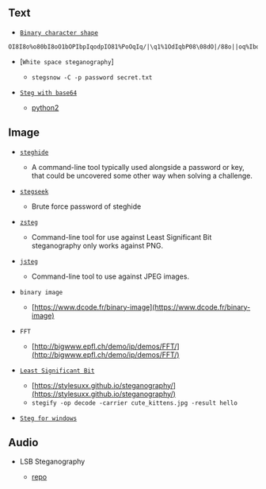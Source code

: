 ## Text

- [`Binary character shape`](https://www.dcode.fr/binary-character-shape)

```
OI8I8o%o80bI8oO1bOPIbpIqodpIO81%PoOqIq/|\q1%1OdIqbP08\08dO|/88o||oq%IbqO8ddIddII81IO//OI88Ib8opIIp8oqpd%\pqbI|/bI
```

- [`White space steganography`]

  - `stegsnow -C -p password secret.txt`

- [`Steg with base64`](https://github.com/bzorigt/stegb64)

  - [python2](https://github.com/ByamB4/CaptureTheFlagTool/blob/master/Steganography/code/stegb64.py)
  
## Image

- [`steghide`](http://steghide.sourceforge.net/download.php)

  - A command-line tool typically used alongside a password or key, that could be uncovered some other way when solving a challenge. 

- [`stegseek`](https://github.com/RickdeJager/stegseek)

  - Brute force password of steghide
  
- [`zsteg`](https://github.com/zed-0xff/zsteg)

  - Command-line tool for use against Least Significant Bit steganography only works against PNG.

- [`jsteg`]()

  - Command-line tool to use against JPEG images.

- `binary image`

  - [https://www.dcode.fr/binary-image](https://www.dcode.fr/binary-image)

- `FFT`

  - [http://bigwww.epfl.ch/demo/ip/demos/FFT/](http://bigwww.epfl.ch/demo/ip/demos/FFT/)

- [`Least Significant Bit`](https://en.wikipedia.org/wiki/Bit_numbering#Least_significant_bit_in_digital_steganography)

  - [https://stylesuxx.github.io/steganography/](https://stylesuxx.github.io/steganography/)
  - `stegify -op decode -carrier cute_kittens.jpg -result hello`

- [`Steg for windows`](https://download.cnet.com/Steg/3000-2092_4-77792892.html)

## Audio

- LSB Steganography

  - [repo](https://github.com/sniperline047/Audio-Steganography)
